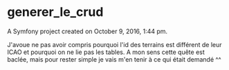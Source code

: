 generer_le_crud
===============

A Symfony project created on October 9, 2016, 1:44 pm.

J'avoue ne pas avoir compris pourquoi l'id des terrains est différent de leur ICAO et pourquoi on ne lie pas les tables. A mon sens cette quête est baclée, mais pour rester simple je vais m'en tenir à ce qui était demandé ^^